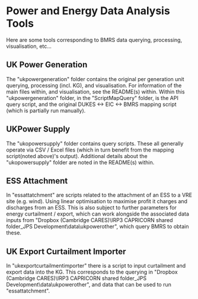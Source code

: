 # Power and Energy Data Analysis Tools #
Here are some tools corresponding to BMRS data querying, processing, visualisation, etc... 

## UK Power Generation ##
The "ukpowergeneration" folder contains the original per generation unit 
querying, processing (incl. KG), and visualisation. 
For information of the main files within, and visualisation, see the README(s) within. 
Within this "ukpowergeneration" folder, in the "ScriptMapQuery" folder, is the API query script, 
and the original DUKES <-> EIC <-> BMRS mapping script (which is partially run manually). 

## UKPower Supply ##
The "ukopowersupply" folder contains query scripts. These all generally operate
via CSV / Excel files (which in turn benefit from the mapping script(noted above)'s output). 
Additional details about the "ukopowersupply" folder are noted in the README(s) within. 

## ESS Attachment ##
In "essattatchment" are scripts related to the attachment of an ESS to a VRE site 
(e.g. wind). Using linear optimisation to maximise profit it charges and discharges from an ESS. 
This is also subject to further parameters for energy curtailment / export, which can work 
alongside the associated data inputs from
"Dropbox (Cambridge CARES)\IRP3 CAPRICORN shared folder\_JPS Development\data\ukpowerother", which
query BMRS to obtain these. 

## UK Export Curtailment Importer ##
In "ukexportcurtailmentimporter" there is a script to input 
curtailment and export data into the KG. This corresponds to the querying in 
"Dropbox (Cambridge CARES)\IRP3 CAPRICORN shared folder\_JPS Development\data\ukpowerother", 
and data that can be used to run "essattatchment".
